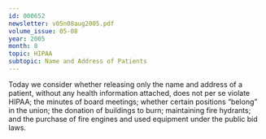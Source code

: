 ```yaml
---
id: 000652
newsletter: v05n08aug2005.pdf
volume_issue: 05-08
year: 2005
month: 8
topic: HIPAA
subtopic: Name and Address of Patients
---
```


Today we consider whether releasing only the name and address of a patient, without
any health information attached, does not per se violate HIPAA; the minutes of board meetings; whether certain positions “belong” in the union; the donation of buildings to burn; maintaining fire hydrants; and the purchase of fire engines and used equipment under the public bid laws.